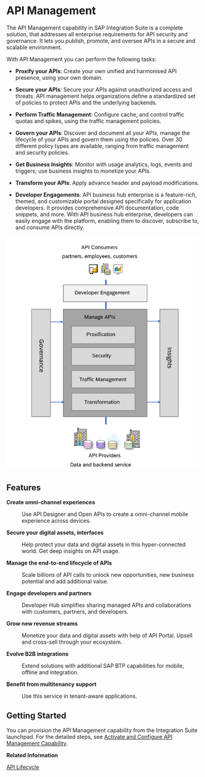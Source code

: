 <!-- loio1b17d18006d2472e81aa2f7af066a1b2 -->

# API Management

The API Management capability in SAP Integration Suite is a complete solution, that addresses all enterprise requirements for API security and governance. It lets you publish, promote, and oversee APIs in a secure and scalable environment.

With API Management you can perform the following tasks:

-   **Proxify your APIs**: Create your own unified and harmonised API presence, using your own domain.

-   **Secure your APIs**: Secure your APIs against unauthorized access and threats. API management helps organizations define a standardized set of policies to protect APIs and the underlying backends.

-   **Perform Traffic Management**: Configure cache, and control traffic quotas and spikes, using the traffic management policies.

-   **Govern your APIs**: Discover and document all your APIs, manage the lifecycle of your APIs and govern them using the policies. Over 30 different policy types are available, ranging from traffic management and security policies.

-   **Get Business Insights**: Monitor with usage analytics, logs, events and triggers; use business insights to monetize your APIs.

-   **Transform your APIs**: Apply advance header and payload modifications.

-   **Developer Engagements**: API business hub enterprise is a feature-rich, themed, and customizable portal designed specifically for application developers. It provides comprehensive API documentation, code snippets, and more. With API business hub enterprise, developers can easily engage with the platform, enabling them to discover, subscribe to, and consume APIs directly.


![](images/WhatsAPIMBlock_e136868.png)



<a name="loio1b17d18006d2472e81aa2f7af066a1b2__section_hvq_1p3_nzb"/>

## Features


<dl>
<dt><b>

Create omni-channel experiences

</b></dt>
<dd>

Use API Designer and Open APIs to create a omni-channel mobile experience across devices.



</dd><dt><b>

Secure your digital assets, interfaces

</b></dt>
<dd>

Help protect your data and digital assets in this hyper-connected world. Get deep insights on API usage.



</dd><dt><b>

Manage the end-to-end lifecycle of APIs

</b></dt>
<dd>

Scale billions of API calls to unlock new opportunities, new business potential and add additional value.



</dd><dt><b>

Engage developers and partners

</b></dt>
<dd>

Developer Hub simplifies sharing managed APIs and collaborations with customers, partners, and developers.



</dd><dt><b>

Grow new revenue streams

</b></dt>
<dd>

Monetize your data and digital assets with help of API Portal. Upsell and cross-sell through your ecosystem.



</dd><dt><b>

Evolve B2B integrations

</b></dt>
<dd>

Extend solutions with additional SAP BTP capabilities for mobile, offline and integration.



</dd><dt><b>

Benefit from multitenancy support 

</b></dt>
<dd>

Use this service in tenant-aware applications.



</dd>
</dl>



<a name="loio1b17d18006d2472e81aa2f7af066a1b2__section_q5k_rh3_nzb"/>

## Getting Started

You can provision the API Management capability from the Integration Suite launchpad. For the detailed steps, see [Activate and Configure API Management Capability](activate-and-configure-api-management-capability-f6eb433.md).

**Related Information**  


[API Lifecycle](api-lifecycle-5e8ea7d.md "The API lifecycle, starts from API planning, creation and implementation by company developers and other API creators and composers, to the consumption of these APIs by other employees, partners or users of the company’s products and services.")

